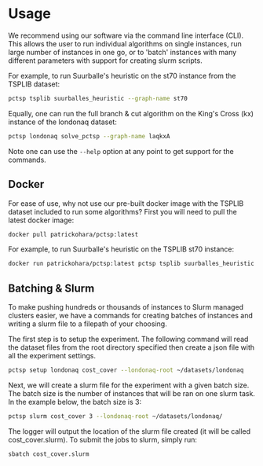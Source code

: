 # Usage

We recommend using our software via the command line interface (CLI).
This allows the user to run individual algorithms on single instances, run large number of instances in one go,
or to 'batch' instances with many different parameters with support for creating slurm scripts.

For example, to run Suurballe's heuristic on the st70 instance from the TSPLIB dataset:

```bash
pctsp tsplib suurballes_heuristic --graph-name st70
```

Equally, one can run the full branch & cut algorithm on the King's Cross (kx) instance of the londonaq dataset:

```bash
pctsp londonaq solve_pctsp --graph-name laqkxA
```

Note one can use the `--help` option at any point to get support for the commands.

## Docker

For ease of use, why not use our pre-built docker image with the TSPLIB dataset included to run some algorithms?
First you will need to pull the latest docker image:

```bash
docker pull patrickohara/pctsp:latest
```

For example, to run Suurballe's heuristic on the TSPLIB st70 instance:

```bash
docker run patrickohara/pctsp:latest pctsp tsplib suurballes_heuristic --graph-name st70
```

## Batching & Slurm

To make pushing hundreds or thousands of instances to Slurm managed clusters easier,
we have a commands for creating batches of instances and writing a slurm file to a filepath of your choosing.

The first step is to setup the experiment.
The following command will read the dataset files from the root directory specified
then create a json file with all the experiment settings.

```bash
pctsp setup londonaq cost_cover --londonaq-root ~/datasets/londonaq
```

Next, we will create a slurm file for the experiment with a given batch size.
The batch size is the number of instances that will be ran on one slurm task.
In the example below, the batch size is 3:

```bash
pctsp slurm cost_cover 3 --londonaq-root ~/datasets/londonaq/
```

The logger will output the location of the slurm file created (it will be called cost_cover.slurm).
To submit the jobs to slurm, simply run:

```bash
sbatch cost_cover.slurm
```
